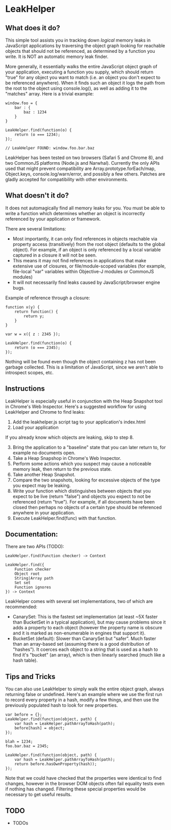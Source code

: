LeakHelper
==========

What does it do?
----------------

This simple tool assists you in tracking down *logical* memory leaks in JavaScript applications by traversing the object graph looking for reachable objects that should not be referenced, as determined by a function you write. It is NOT an automatic memory leak finder.

More generally, it essentially walks the entire JavaScript object graph of your application, executing a function you supply, which should return "true" for any object you want to match (i.e. an object you don't expect to be referenced anywhere). When it finds such an object it logs the path from the root to the object using console.log(), as well as adding it to the "matches" array. Here is a trivial example:

    window.foo = {
        bar : {
            baz : 1234
        }
    }
    
    LeakHelper.find(function(o) {
        return (o === 1234);
    });

    // LeakHelper FOUND: window.foo.bar.baz

LeakHelper has been tested on two browsers (Safari 5 and Chrome 8), and two CommonJS platforms (Node.js and Narwhal).  Currently the only APIs used that might prevent compatibility are Array.prototype.forEach/map, Object.keys, console.log/warn/error, and possibly a few others. Patches are gladly accepted for compatibility with other environments. 

What doesn't it do?
-------------------

It does not automagically find all memory leaks for you. You must be able to write a function which determines whether an object is incorrectly referenced by your application or framework.

There are several limitations:

* Most importantly, it can only find references in objects reachable via property access (transitively) from the root object (defaults to the global object). For example, if an object is only referenced by a local variable captured in a closure it will not be seen.
* This means it may not find references in applications that make extensive use of closures, or file/module-scoped variables (for example, file-local "var" variables within Objective-J modules or CommonJS modules)
* It will not necessarily find leaks caused by JavaScript/browser engine bugs.

Example of reference through a closure:

    function x(y) {
        return function() {
            return y;
        }
    }

    var w = x({ z : 2345 });
    
    LeakHelper.find(function(o) {
        return (o === 2345);
    });
    
Nothing will be found even though the object containing z has not been garbage collected. This is a limitation of JavaScript, since we aren't able to introspect scopes, etc.

Instructions
------------

LeakHelper is especially useful in conjunction with the Heap Snapshot tool in Chrome's Web Inspector. Here's a suggested workflow for using LeakHelper and Chrome to find leaks:

1. Add the leakhelper.js script tag to your application's index.html
2. Load your application

If you already know which objects are leaking, skip to step 8.

3. Bring the application to a "baseline" state that you can later return to, for example no documents open.
4. Take a Heap Snapshop in Chrome's Web Inspector.
5. Perform some actions which you suspect may cause a noticeable memory leak, then return to the previous state.
6. Take another Heap Snapshot.
7. Compare the two snapshots, looking for excessive objects of the type you expect may be leaking.
8. Write your function which distinguishes between objects that you expect to be live (return "false") and objects you expect to not be referenced (return "true"). For example, if all documents have been closed then perhaps no objects of a certain type should be referenced anywhere in your application.
9. Execute LeakHelper.find(func) with that function.

Documentation:
--------------

There are two APIs (TODO):

    LeakHelper.find(Function checker) -> Context

    LeakHelper.find({
        Function checker
        Object root
        String|Array path
        Set set
        Function ignores
    }) -> Context

LeakHelper comes with several set implementations, two of which are recommended:

* CanarySet: This is the fastest set implementation (at least ~5X faster than BucketSet in a typical application), but may cause problems since it adds a property to each object (however the property name is obscure and it is marked as non-enumerable in engines that support it).
* BucketSet (default): Slower than CanarySet but "safer". Much faster than an array-based set (assuming there is a good distribution of "hashes"). It coerces each object to a string that is used as a hash to find it's "bucket" (an array), which is then linearly searched (much like a hash table).

Tips and Tricks
---------------

You can also use LeakHelper to simply walk the entire object graph, always returning false or undefined. Here's an example where we use the first run to record every property in a hash, modify a few things, and then use the previously populated hash to look for new properties.

    var before = {};
    LeakHelper.find(function(object, path) {
        var hash = LeakHelper.pathArrayToHash(path);
        before[hash] = object;
    });

    blah = 1234;
    foo.bar.baz = 2345;

    LeakHelper.find(function(object, path) {
        var hash = LeakHelper.pathArrayToHash(path);
        return before.hasOwnProperty(hash));
    });

Note that we could have checked that the properties were identical to find changes, however in the browser DOM objects often fail equality tests even if nothing has changed. Filtering these special properties would be necessary to get useful results.

TODO
----

* TODOs

